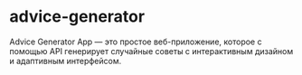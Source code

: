 # advice-generator
 Advice Generator App — это простое веб-приложение, которое с помощью API генерирует случайные советы с интерактивным дизайном и адаптивным интерфейсом.
